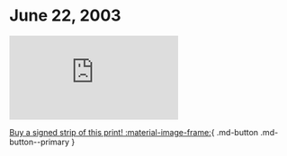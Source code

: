 # June 22, 2003

![](https://www.achewood.com/comic.php?date=06222003)

[Buy a signed strip of this print! :material-image-frame:](https://achewood-holiday-pop-up.myshopify.com/products/strip#06222003){ .md-button .md-button--primary }
